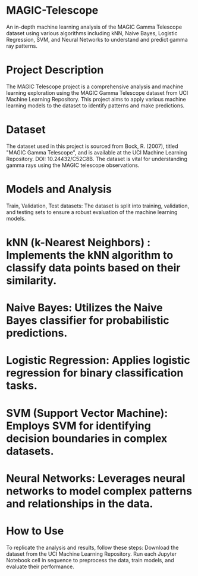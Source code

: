 # MAGIC-Telescope
An in-depth machine learning analysis of the MAGIC Gamma Telescope dataset using various algorithms including kNN, Naive Bayes, Logistic Regression, SVM, and Neural Networks to understand and predict gamma ray patterns.

# Project Description
The MAGIC Telescope project is a comprehensive analysis and machine learning exploration using the MAGIC Gamma Telescope dataset from UCI Machine Learning Repository. This project aims to apply various machine learning models to the dataset to identify patterns and make predictions.

# Dataset
The dataset used in this project is sourced from Bock, R. (2007), titled "MAGIC Gamma Telescope", and is available at the UCI Machine Learning Repository. DOI: 10.24432/C52C8B. The dataset is vital for understanding gamma rays using the MAGIC telescope observations.

# Models and Analysis
Train, Validation, Test datasets: The dataset is split into training, validation, and testing sets to ensure a robust evaluation of the machine learning models.
# kNN (k-Nearest Neighbors) : Implements the kNN algorithm to classify data points based on their similarity.
# Naive Bayes: Utilizes the Naive Bayes classifier for probabilistic predictions.
# Logistic Regression: Applies logistic regression for binary classification tasks.
# SVM (Support Vector Machine): Employs SVM for identifying decision boundaries in complex datasets.
# Neural Networks: Leverages neural networks to model complex patterns and relationships in the data.

# How to Use
To replicate the analysis and results, follow these steps:
Download the dataset from the UCI Machine Learning Repository.
Run each Jupyter Notebook cell in sequence to preprocess the data, train models, and evaluate their performance.
